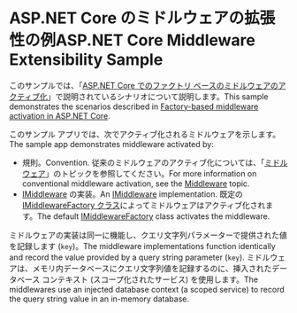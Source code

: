 # <a name="aspnet-core-middleware-extensibility-sample"></a><span data-ttu-id="7f18b-101">ASP.NET Core のミドルウェアの拡張性の例</span><span class="sxs-lookup"><span data-stu-id="7f18b-101">ASP.NET Core Middleware Extensibility Sample</span></span>

<span data-ttu-id="7f18b-102">このサンプルでは、「[ASP.NET Core でのファクトリ ベースのミドルウェアのアクティブ化](https://docs.microsoft.com/aspnet/core/fundamentals/middleware/middleware-extensibility)」で説明されているシナリオについて説明します。</span><span class="sxs-lookup"><span data-stu-id="7f18b-102">This sample demonstrates the scenarios described in [Factory-based middleware activation in ASP.NET Core](https://docs.microsoft.com/aspnet/core/fundamentals/middleware/middleware-extensibility).</span></span>

<span data-ttu-id="7f18b-103">このサンプル アプリでは、次でアクティブ化されるミドルウェアを示します。</span><span class="sxs-lookup"><span data-stu-id="7f18b-103">The sample app demonstrates middleware activated by:</span></span>

* <span data-ttu-id="7f18b-104">規則。</span><span class="sxs-lookup"><span data-stu-id="7f18b-104">Convention.</span></span> <span data-ttu-id="7f18b-105">従来のミドルウェアのアクティブ化については、「[ミドルウェア](https://docs.microsoft.com/aspnet/core/fundamentals/middleware/)」のトピックを参照してください。</span><span class="sxs-lookup"><span data-stu-id="7f18b-105">For more information on conventional middleware activation, see the [Middleware](https://docs.microsoft.com/aspnet/core/fundamentals/middleware/) topic.</span></span>
* <span data-ttu-id="7f18b-106">[IMiddleware](https://docs.microsoft.com/dotnet/api/microsoft.aspnetcore.http.imiddleware) の実装。</span><span class="sxs-lookup"><span data-stu-id="7f18b-106">An [IMiddleware](https://docs.microsoft.com/dotnet/api/microsoft.aspnetcore.http.imiddleware) implementation.</span></span> <span data-ttu-id="7f18b-107">既定の [IMiddlewareFactory クラス](https://docs.microsoft.com/dotnet/api/microsoft.aspnetcore.http.imiddlewarefactory)によってミドルウェアはアクティブ化されます。</span><span class="sxs-lookup"><span data-stu-id="7f18b-107">The default [IMiddlewareFactory](https://docs.microsoft.com/dotnet/api/microsoft.aspnetcore.http.imiddlewarefactory) class activates the middleware.</span></span>

<span data-ttu-id="7f18b-108">ミドルウェアの実装は同一に機能し、クエリ文字列パラメーターで提供された値を記録します (`key`)。</span><span class="sxs-lookup"><span data-stu-id="7f18b-108">The middleware implementations function identically and record the value provided by a query string parameter (`key`).</span></span> <span data-ttu-id="7f18b-109">ミドルウェアは、メモリ内データベースにクエリ文字列値を記録するのに、挿入されたデータベース コンテキスト (スコープ化されたサービス) を使用します。</span><span class="sxs-lookup"><span data-stu-id="7f18b-109">The middlewares use an injected database context (a scoped service) to record the query string value in an in-memory database.</span></span>
